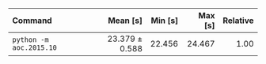 | Command | Mean [s] | Min [s] | Max [s] | Relative |
|:---|---:|---:|---:|---:|
| `python -m aoc.2015.10` | 23.379 ± 0.588 | 22.456 | 24.467 | 1.00 |

